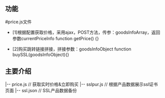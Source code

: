 ## 功能 ##

#price.js文件
- [1]根据配置获取价格，采用ajax，POST方法，传参：goodsInfoArray，返回参数currentPriceInfo
function getPrice() {}

- [2]购买跳转链接拼接，拼接参数：goodsInfoObject
function buySSL(goodsInfoObject){}

## 主要介绍 ##
|-- price.js                  // 获取实时价格&立即购买
|-- sslpur.js                 // 根据产品数据展示ssl证书页面
|-- ssl.json                  // SSL产品数据备份